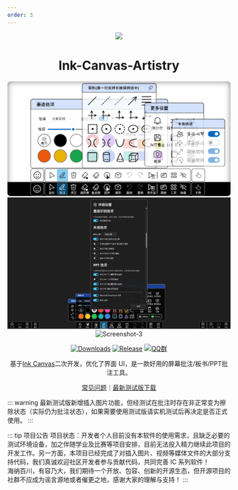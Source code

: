 ```yaml
---
order: 3
---
```


<div align="center">

<img src="/icon/ACS/Ink-Canvas-Artistry.png" width="64"/>

# Ink-Canvas-Artistry

<ArticleMetadata />

![Screenshot-1](https://raw.githubusercontent.com/ChangSakura/Ink-Canvas/master/Images/Screenshot1.png)
![Screenshot-2](https://raw.githubusercontent.com/ChangSakura/Ink-Canvas/master/Images/Screenshot2.png)
![Screenshot-3](https://raw.githubusercontent.com/ChangSakura/Ink-Canvas/master/Images/Screenshot3.png)

[![Downloads](https://img.shields.io/github/downloads/ChangSakura/Ink-Canvas/total?style=social&label=Downloads&logo=github)](https://github.com/ChangSakura/Ink-Canvas/releases/latest)
[![Release](https://img.shields.io/github/v/release/ChangSakura/Ink-Canvas?style=flat&color=%233fb950&label=正式版)](https://github.com/ChangSakura/Ink-Canvas/releases/latest)
[![QQ群](https://img.shields.io/badge/-QQ%E7%BE%A4%EF%BD%9C617707731-blue?style=flat&logo=QQ)](https://qm.qq.com/q/AC777tzmEw)

基于[Ink Canvas](https://github.com/WXRIW/Ink-Canvas)二次开发，优化了界面 UI，是一款好用的屏幕批注/板书/PPT批注工具。

[常见问题](https://github.com/InkCanvas/Ink-Canvas-Artistry?tab=readme-ov-file#-faq)｜[最新测试版下载](https://www.123912.com/s/0l7bVv-kkdAh)

</div>

<GitHubCard owner="ChangSakura" repo="Ink-Canvas" />

::: warning
最新测试版新增插入图片功能，但经测试在批注时存在非正常变为擦除状态（实际仍为批注状态），如果需要使用测试版请实机测试后再决定是否正式使用。
:::

::: tip 项目公告
项目状态：开发者个人目前没有本软件的使用需求，且缺乏必要的测试环境设备，加之伴随学业及比赛等项目安排，目前无法投入精力继续此项目的开发工作。另一方面，本项目已经完成了对插入图片、视频等媒体文件的大部分支持代码，我们真诚欢迎社区开发者参与贡献代码，共同完善 IC 系列软件！<br/>
海纳百川，有容乃大，我们期待一个开放、包容、创新的开源生态，但开源项目的社群不应成为谣言源地或者催更之地，感谢大家的理解与支持！
:::